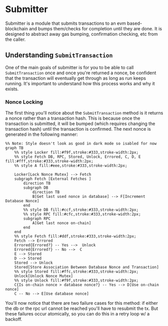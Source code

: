 # Submitter

Submitter is a module that submits transactions to an evm based-blockchain and bumps them/checks for completion until they are done. It is designed to abstract away gas bumping, confirmation checking, etc from the caller.


## Understanding `SubmitTransaction`

One of the main goals of submitter is for you to be able to call `SubmitTransaction` once and once you're returned a nonce, be confident that the transaction will eventually get through as long as run keeps running. It's important to understand how this process works and why it exists.

### Nonce Locking

The first thing you'll notice about the  `SubmitTransaction` method is it returns a nonce rather than a transaction hash. This is because once the transaction is submitted, it will be bumped (which requires changing the transaction hash) until the transaction is confirmed. The next nonce is generated in the following manner:

```mermaid
%% Note: Style doesn't look as good in dark mode so isabled for now
graph TB
    %% style Locker fill:#f9f,stroke:#333,stroke-width:2px;
    %% style Fetch DB, RPC, Stored, Unlock, Errored, C, D, E fill:#fff,stroke:#333,stroke-width:2px;
    %% style A fill:#eee,stroke:#333,stroke-width:2px;

    Locker[Lock Nonce Mutex] --> Fetch
    subgraph Fetch [External Fetches ]
        direction TB
        subgraph DB
            direction TB
            B[Get last used nonce in database] --> F[Increment Database Nonce]
        end
        %% style DB fill:#ccf,stroke:#333,stroke-width:2px;
        %% style RPC fill:#cfc,stroke:#333,stroke-width:2px;
        subgraph RPC
            A[Get last nonce on-chain]
        end
    end
    %% style Fetch fill:#ddf,stroke:#333,stroke-width:2px;
    Fetch --> Errored
    Errored{Errored?} -- Yes -->  Unlock
    Errored{Errored?} -- No -->  C
    E --> Stored
    D --> Stored
    Stored --> Unlock
    Stored[Store Association Between Database Nonce and Transaction]
    %% style Stored fill:#ffc,stroke:#333,stroke-width:2px;
    Unlock[Unlock Nonce Mutex]
    %% style Unlock fill:#f9f,stroke:#333,stroke-width:2px;
    C{Is on-chain nonce > database nonce?} -- Yes --> D[Use on-chain nonce]
    C -- No --> E[Use database nonce]
```

You'll now notice that there are two failure cases for this method: if either the db or the rpc url cannot be reached you'll have to resubmit the tx. But these failures occur atomically, so you can do this in a retry loop w/ a backoff.




<!-- TODO: mermade diagram of confirmation queue and process queue -->
<!-- aditionally, should describe cases in which submit transaction will return an error-->
<!-- To understand why this module is necessary, you first need to understand that the EVM does not specify anything about transaction submission or consensus. It merely refers to a set of instructions for executing byte-code, so different chains are free to change transaction submission and p2p semantics as they wish. This forms the first constraint on transaction submission. The second constraint is formed by rate-limits, if I send my transaction to an rpc node, even if that node has unlimited throughput, there's no gurantee it will send that to all it's peers and not be rate limited by then. We therefore need to be careful about submitting transactions too far ahead of the current nonce.-->
